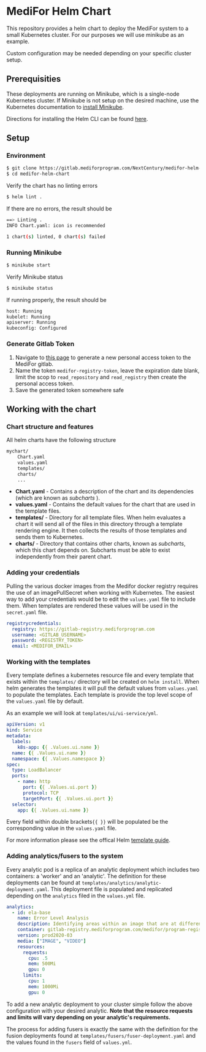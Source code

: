 # MediFor Helm Chart

This repository provides a helm chart to deploy the MediFor system to a small Kubernetes cluster. 
For our purposes we will use minikube as an example.

Custom configuration may be needed depending on your specific cluster setup.

## Prerequisities 

These deployments are running on Minikube, which is a single-node Kubernetes cluster.
If Minikube is not setup on the desired machine, use the Kubernetes documentation
to [install Minikube](https://kubernetes.io/docs/tasks/tools/install-minikube/).

Directions for installing the Helm CLI can be found [here](https://helm.sh/docs/intro/install/).


## Setup
### Environment
```bash
$ git clone https://gitlab.mediforprogram.com/NextCentury/medifor-helm-chart
$ cd medifor-helm-chart
```
Verify the chart has no linting errors
```bash
$ helm lint .
```
If there are no errors, the result should be
```bash
==> Linting .
INFO Chart.yaml: icon is recommended

1 chart(s) linted, 0 chart(s) failed
```

### Running Minikube
```bash
$ minikube start
```
Verify Minikube status
```bash
$ minikube status
```
If running properly, the result should be
```bash
host: Running
kubelet: Running
apiserver: Running
kubeconfig: Configured
```

### Generate Gitlab Token
1.  Navigate to [this page](https://gitlab.mediforprogram.com/profile/personal_access_tokens) to generate a new personal
access token to the MediFor gitlab.
2. Name the token `medifor-registry-token`, leave the expiration date blank, limit the
scop to `read_repository` and `read_registry` then create the personal access token.
3. Save the generated token somewhere safe 

## Working with the chart
### Chart structure and features
All helm charts have the following structure
```bash
mychart/
    Chart.yaml
    values.yaml
    templates/
    charts/
    ...
```
- **Chart.yaml** - Contains a description of the chart and its dependencies (which are known as *subcharts* ).
- **values.yaml** - Contains the default values for the chart that are used in the template files.
- **templates/** - Directory for all template files. When helm evaluates a chart it will send all of the files in this directory
                     through a template rendering engine. It then collects the results of those templates and sends them to Kubernetes.
- **charts/** - Directory that contains other charts, known as *subcharts*, which this chart depends on. Subcharts must be able to exist independently
                  from their parent chart.

### Adding your credentials
Pulling the various docker images from the Medifor docker registry requires the use of an imagePullSecret when working with Kubernetes. The easiest way to add
your credentials would be to edit the `values.yaml` file to include them. When templates are rendered these values will be used in the `secret.yaml` file.

```yaml
registrycredentials:
  registry: https://gitlab-registry.mediforprogram.com
  username: <GITLAB_USERNAME>
  password: <REGISTRY_TOKEN>
  email: <MEDIFOR_EMAIL>
```
### Working with the templates
Every template defines a kubernetes resource file and every template that exists within the `templates/` directory will be created on `helm install`. When helm generates
the templates it will pull the default values from `values.yaml` to populate the templates. Each template is provide the top level scope of the `values.yaml` file by default.

As an example we will look at `templates/ui/ui-service/yml`.

```yaml
apiVersion: v1
kind: Service
metadata:
  labels:
    k8s-app: {{ .Values.ui.name }}
  name: {{ .Values.ui.name }}
  namespace: {{ .Values.namespace }}
spec:
  type: LoadBalancer
  ports:
    - name: http
      port: {{ .Values.ui.port }}
      protocol: TCP
      targetPort: {{ .Values.ui.port }}
  selector:
    app: {{ .Values.ui.name }}
```
Every field within double brackets`{{ }}` will be populated be the corresponding value in the `values.yaml` file.

For more information please see the offical Helm [template guide](https://helm.sh/docs/chart_template_guide/values_files/).

### Adding analytics/fusers to the system
Every analytic pod is a replica of an analytic deployment which includes two containers: a 'worker' and an 'analytic'.
The definition for these deployments can be found at `templates/analytics/analytic-deployment.yaml`. This deployment file is populated and replicated
depending on the `analytics` filed in the `values.yml` file.

```yaml
analytics:
  - id: ela-base
    name: Error Level Analysis
    description: Identifying areas within an image that are at different compression levels
    container: gitlab-registry.mediforprogram.com/medifor/program-registry/nextcentury_s_ela-base:2019-11-14T17-17-26f378000
    version: prod2020-03
    media: ["IMAGE", "VIDEO"]
    resources:
      requests:
        cpu: .5
        mem: 500Mi
        gpu: 0
      limits:
        cpu: 1
        mem: 1000Mi
        gpu: 0
```
To add a new analytic deployment to your cluster simple follow the above configuration with your desired analytic. **Note that the resource
requests and limits will vary depending on your analytic's requirements.**

The process for adding fusers is exactly the same with the definition for the fusion deployments found at `templates/fusers/fuser-deployment.yaml` and the 
values found in the `fusers` field of `values.yml`.



